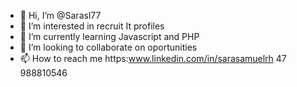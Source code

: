 - 👋 Hi, I’m @Sarasl77
- 👀 I’m interested in recruit It profiles
- 🌱 I’m currently learning Javascript and PHP
- 💞️ I’m looking to collaborate on oportunities
- 📫 How to reach me https:www.linkedin.com/in/sarasamuelrh
47 988810546

<!---
Sarasl77/Sarasl77 is a ✨ special ✨ repository because its `README.md` (this file) appears on your GitHub profile.
You can click the Preview link to take a look at your changes.
--->
